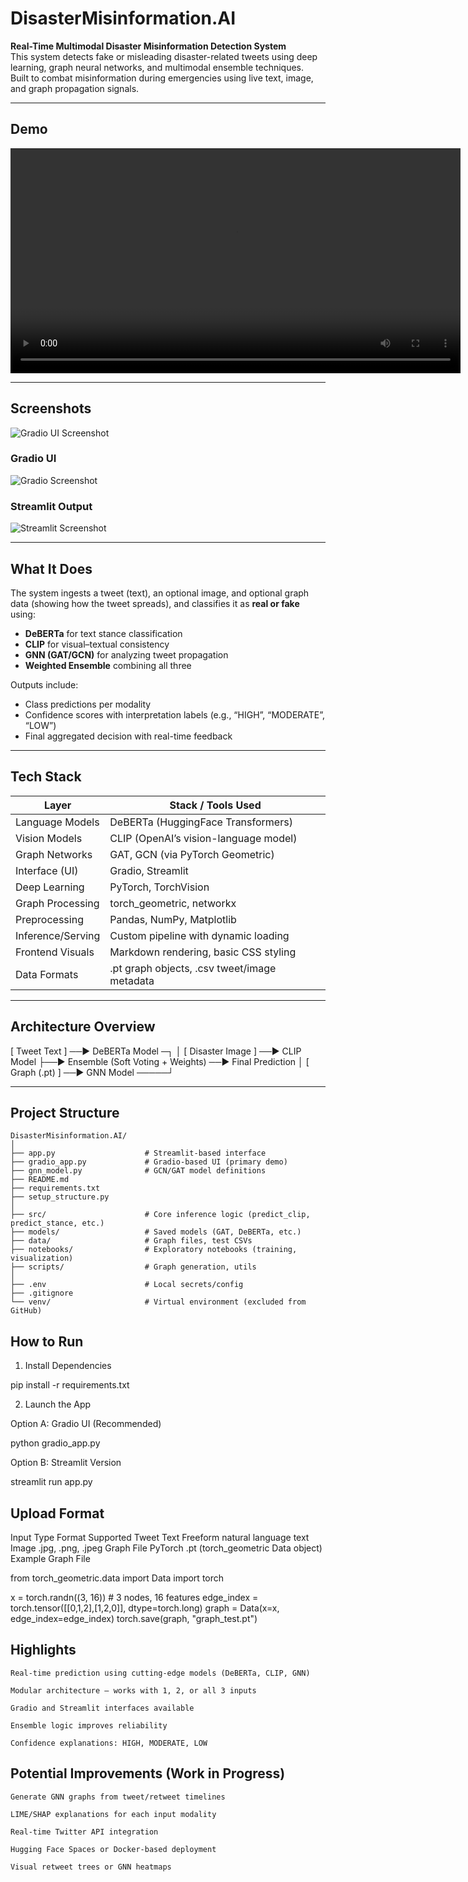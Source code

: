 # DisasterMisinformation.AI

**Real-Time Multimodal Disaster Misinformation Detection System**  
This system detects fake or misleading disaster-related tweets using deep learning, graph neural networks, and multimodal ensemble techniques.  
Built to combat misinformation during emergencies using live text, image, and graph propagation signals.

---

## Demo

<video width="720" controls>
  <source src="./screenshots/demo.mp4" type="video/mp4">
  Your browser does not support the video tag.
</video>

---

## Screenshots

![Gradio UI Screenshot](./screenshots/dismisoff1.png)

### Gradio UI

![Gradio Screenshot](./screenshots/gradio_ui.png)

### Streamlit Output

![Streamlit Screenshot](./screenshots/streamlit_output.png)

---

## What It Does

The system ingests a tweet (text), an optional image, and optional graph data (showing how the tweet spreads), and classifies it as **real or fake** using:

- **DeBERTa** for text stance classification  
- **CLIP** for visual–textual consistency  
- **GNN (GAT/GCN)** for analyzing tweet propagation  
- **Weighted Ensemble** combining all three

Outputs include:  
- Class predictions per modality  
- Confidence scores with interpretation labels (e.g., “HIGH”, “MODERATE”, “LOW”)  
- Final aggregated decision with real-time feedback

---

## Tech Stack

| Layer              | Stack / Tools Used                        |
|--------------------|-------------------------------------------|
| Language Models    | DeBERTa (HuggingFace Transformers)        |
| Vision Models      | CLIP (OpenAI’s vision-language model)     |
| Graph Networks     | GAT, GCN (via PyTorch Geometric)          |
| Interface (UI)     | Gradio, Streamlit                         |
| Deep Learning      | PyTorch, TorchVision                      |
| Graph Processing   | torch_geometric, networkx                 |
| Preprocessing      | Pandas, NumPy, Matplotlib                 |
| Inference/Serving  | Custom pipeline with dynamic loading      |
| Frontend Visuals   | Markdown rendering, basic CSS styling     |
| Data Formats       | .pt graph objects, .csv tweet/image metadata |

---

## Architecture Overview

[ Tweet Text ] ──▶ DeBERTa Model ─┐
│
[ Disaster Image ] ──▶ CLIP Model ├──▶ Ensemble (Soft Voting + Weights) ──▶ Final Prediction
│
[ Graph (.pt) ] ──▶ GNN Model ─────┘


---

## Project Structure

```text
DisasterMisinformation.AI/
│
├── app.py                    # Streamlit-based interface
├── gradio_app.py             # Gradio-based UI (primary demo)
├── gnn_model.py              # GCN/GAT model definitions
├── README.md
├── requirements.txt
├── setup_structure.py
│
├── src/                      # Core inference logic (predict_clip, predict_stance, etc.)
├── models/                   # Saved models (GAT, DeBERTa, etc.)
├── data/                     # Graph files, test CSVs
├── notebooks/                # Exploratory notebooks (training, visualization)
├── scripts/                  # Graph generation, utils
│
├── .env                      # Local secrets/config
├── .gitignore
└── venv/                     # Virtual environment (excluded from GitHub)
```

## How to Run

1. Install Dependencies

pip install -r requirements.txt

2. Launch the App

Option A: Gradio UI (Recommended)

python gradio_app.py

Option B: Streamlit Version

streamlit run app.py

## Upload Format

Input Type	Format Supported
Tweet Text	Freeform natural language text
Image	.jpg, .png, .jpeg
Graph File	PyTorch .pt (torch_geometric Data object)
Example Graph File

from torch_geometric.data import Data
import torch

x = torch.randn((3, 16))  # 3 nodes, 16 features
edge_index = torch.tensor([[0,1,2],[1,2,0]], dtype=torch.long)
graph = Data(x=x, edge_index=edge_index)
torch.save(graph, "graph_test.pt")

## Highlights

    Real-time prediction using cutting-edge models (DeBERTa, CLIP, GNN)

    Modular architecture — works with 1, 2, or all 3 inputs

    Gradio and Streamlit interfaces available

    Ensemble logic improves reliability

    Confidence explanations: HIGH, MODERATE, LOW

## Potential Improvements (Work in Progress)

    Generate GNN graphs from tweet/retweet timelines

    LIME/SHAP explanations for each input modality

    Real-time Twitter API integration

    Hugging Face Spaces or Docker-based deployment

    Visual retweet trees or GNN heatmaps

